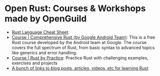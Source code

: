 # Open Rust: Courses & Workshops made by OpenGuild
- [Rust Language Cheat Sheet](https://cheats.rs/)
- [Course | Comprehensive Rust (by Google Android Team)](https://github.com/google/comprehensive-rust): This is a free Rust course developed by the Android team at Google. The course covers the full spectrum of Rust, from basic syntax to advanced topics like generics and error handling.
- [Course | Rust by Practice](https://practice.course.rs/why-exercise.html): Practice Rust with challenging examples, exercises and projects
- [A bunch of links to blog posts, articles, videos, etc for learning Rust](https://github.com/ctjhoa/rust-learning)



